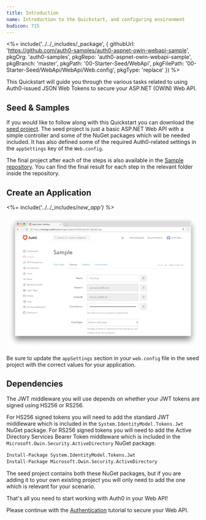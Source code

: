 ```yaml
---
title: Introduction
name: Introduction to the Quickstart, and configuring environment
budicon: 715
---
```


<%= include('../../_includes/_package', {
  githubUrl: 'https://github.com/auth0-samples/auth0-aspnet-owin-webapi-sample',
  pkgOrg: 'auth0-samples',
  pkgRepo: 'auth0-aspnet-owin-webapi-sample',
  pkgBranch: 'master',
  pkgPath: '00-Starter-Seed/WebApi',
  pkgFilePath: '00-Starter-Seed/WebApi/WebApi/Web.config',
  pkgType: 'replace'
}) %>



This Quickstart will guide you through the various tasks related to using Auth0-issued JSON Web Tokens to secure your ASP.NET (OWIN) Web API.

## Seed & Samples

If you would like to follow along with this Quickstart you can download the [seed project](https://github.com/auth0-samples/auth0-aspnet-owin-webapi-sample/tree/master/00-Starter-Seed). The seed project is just a basic ASP.NET Web API with a simple controller and some of the NuGet packages which will be needed included. It has also defined some of the required Auth0-related settings in the `appSettings` key of the `Web.config`.

The final project after each of the steps is also available in the [Sample repository](https://github.com/auth0-samples/auth0-aspnet-owin-webapi-sample). You can find the final result for each step in the relevant folder inside the repository.

## Create an Application

<%= include('../../_includes/_new_app') %>_

![App Dashboard](/media/articles/angularjs/app_dashboard.png)

Be sure to update the `appSettings` section in your `web.config` file in the seed project with the correct values for your application.

## Dependencies

The JWT middleware you will use depends on whether your JWT tokens are signed using HS256 or RS256.

For HS256 signed tokens you will need to add the standard JWT middleware which is included in the `System.IdentityModel.Tokens.Jwt` NuGet package. For RS256 signed tokens you will need to add the Active Directory Services Bearer Token middleware which is included in the `Microsoft.Owin.Security.ActiveDirectory` NuGet package.

```bash
Install-Package System.IdentityModel.Tokens.Jwt
Install-Package Microsoft.Owin.Security.ActiveDirectory
```

The seed project contains both these NuGet packages, but if you are adding it to your own existing project you will only need to add the one which is relevant for your scenario.

That's all you need to start working with Auth0 in your Web API!

Please continue with the [Authentication](/quickstart/backend/webapi-owin/01-authentication-rs256) tutorial to secure your Web API.
